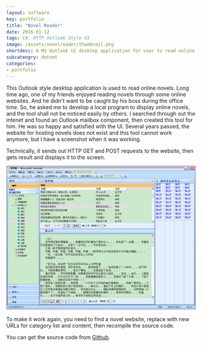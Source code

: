 ```yaml
---
layout: software
key: portfolio
title: "Novel Reader"
date: 2016-01-12
tags: C#, HTTP Outlook Style UI
image: /assets/novelreader/thumbnail.png
shortdesc: A MS Outlook UI desktop application for user to read online novels.
subcateogry: dotnet
categories:
- portfolio
---
```


This Outlook style desktop application is used to read online novels. Long time ago, one of my friends enjoyed reading novels through some online websites. And he didn't want to be caught by his boss during the office time. So, he asked me to develop a local program to display online novels, and the tool shall not be noticed easily by others. I searched through out the intenet and found an Outlook mailbox component, then created this tool for him. He was so happy and satisfied with the UI. Several years passed, the website for hosting novels does not exist and this tool cannot work anymore, but I have a sceenshot when it was working.  

Technically, it sends out HTTP GET and POST requests to the website, then gets result and displays it to the screen.  

![Novel Reader](/assets/novelreader/index.png "Novel Reader")  

To make it work again, you need to find a novel website, replace with new URLs for category list and content, then recompile the source code.  

You can get the source code from [Github](https://github.com/jojozhuang/Projects/tree/master/NovelReader/Src "Source Code").
